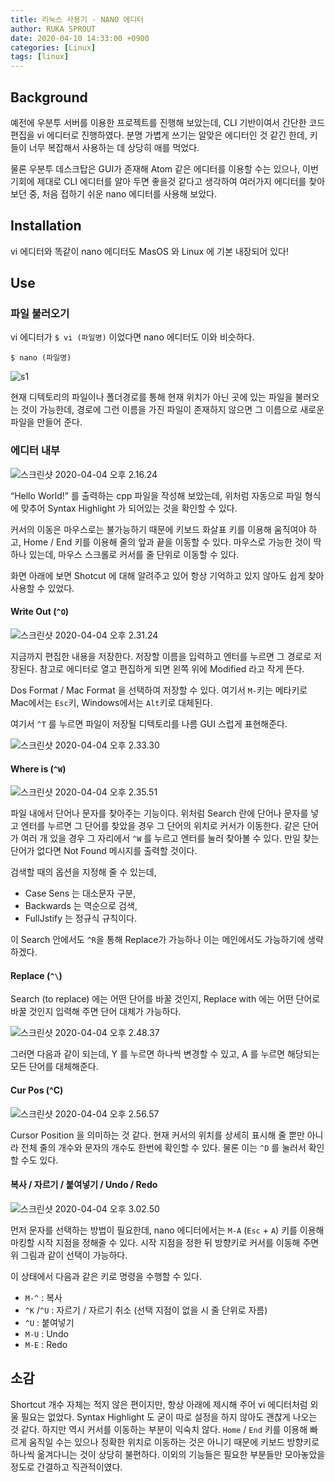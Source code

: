 ```yaml
---
title: 리눅스 사용기 - NANO 에디터
author: RUKA SPROUT
date: 2020-04-10 14:33:00 +0900
categories: [Linux]
tags: [linux]
---
```

## Background
예전에 우분투 서버를 이용한 프로젝트를 진행해 보았는데, CLI 기반이여서 간단한 코드 편집을 vi 에디터로 진행하였다. 분명 가볍게 쓰기는 알맞은 에디터인 것 같긴 한데, 키들이 너무 복잡해서 사용하는 데 상당히 애를 먹었다.

물론 우분투 데스크탑은 GUI가 존재해 Atom 같은 에디터를 이용할 수는 있으나, 이번 기회에 제대로 CLI 에디터를 알아 두면 좋을것 같다고 생각하여 여러가지 에디터를 찾아보던 중, 처음 접하기 쉬운 nano 에디터를 사용해 보았다.

## Installation
vi 에디터와 똑같이 nano 에디터도 MasOS 와 Linux 에 기본 내장되어 있다!

## Use
### 파일 불러오기
vi 에디터가 `$ vi (파일명)` 이었다면 nano 에디터도 이와 비슷하다.

`$ nano (파일명)`

![s1](https://i.imgur.com/wgG5zj2.png)

현재 디텍토리의 파일이나 폴더경로를 통해 현재 위치가 아닌 곳에 있는 파일을 불러오는 것이 가능한데, 경로에 그런 이름을 가진 파일이 존재하지 않으면 그 이름으로 새로운 파일을 만들어 준다.

### 에디터 내부

![스크린샷 2020-04-04 오후 2.16.24](https://i.imgur.com/IHAVG9i.png)

“Hello World!” 를 출력하는 cpp 파일을 작성해 보았는데, 위처럼 자동으로 파일 형식에 맞추어 Syntax Highlight 가 되어있는 것을 확인할 수 있다.

커서의 이동은 마우스로는 불가능하기 때문에 키보드 화살표 키를 이용해 움직여야 하고, Home / End 키를 이용해 줄의 앞과 끝을 이동할 수 있다. 마우스로 가능한 것이 딱 하나 있는데, 마우스 스크롤로 커서를 줄 단위로 이동할 수 있다.

화면 아래에 보면 Shotcut 에 대해 알려주고 있어 항상 기억하고 있지 않아도 쉽게 찾아 사용할 수 있었다.

#### Write Out (`^O`)

![스크린샷 2020-04-04 오후 2.31.24](https://i.imgur.com/wPijRgu.png)

지금까지 편집한 내용을 저장한다. 저장할 이름을 입력하고 엔터를 누르면 그 경로로 저장된다. 참고로 에디터로 열고 편집하게 되면 왼쪽 위에 Modified 라고 작게 뜬다.

Dos Format / Mac Format 을 선택하여 저장할 수 있다.
여기서 `M-`키는 메타키로 Mac에서는 `Esc`키, Windows에서는 `Alt`키로 대체된다.

여기서 `^T` 를 누르면 파일이 저장될 디텍토리를 나름 GUI 스럽게 표현해준다.

![스크린샷 2020-04-04 오후 2.33.30](https://i.imgur.com/rlBOwmB.png)

#### Where is (`^W`)

![스크린샷 2020-04-04 오후 2.35.51](https://i.imgur.com/XpLZe04.png)

파일 내에서 단어나 문자를 찾아주는 기능이다. 위처럼 Search 란에 단어나 문자를 넣고 엔터를 누르면 그 단어를 찾았을 경우 그 단어의 위치로 커서가 이동한다. 같은 단어가 여러 개 있을 경우 그 자리에서 `^W` 를 누르고 엔터를 눌러 찾아볼 수 있다. 만일 찾는 단어가 없다면 Not Found 메시지를 출력할 것이다.

검색할 때의 옵션을 지정해 줄 수 있는데,
- Case Sens 는 대소문자 구분,
- Backwards 는 역순으로 검색,
- FullJstify 는 정규식 규칙이다.

이 Search 안에서도 `^R`을 통해 Replace가 가능하나 이는 메인에서도 가능하기에 생략하겠다.

#### Replace (`^\`)
Search (to replace) 에는 어떤 단어를 바꿀 것인지, Replace with 에는 어떤 단어로 바꿀 것인지 입력해 주면 단어 대체가 가능하다.

![스크린샷 2020-04-04 오후 2.48.37](https://i.imgur.com/OYBgE2Z.png)

그러면 다음과 같이 되는데, Y 를 누르면 하나씩 변경할 수 있고, A 를 누르면 해당되는 모든 단어를 대체해준다.

#### Cur Pos (^C)

![스크린샷 2020-04-04 오후 2.56.57](https://i.imgur.com/xb3jDj6.png)

Cursor Position 을 의미하는 것 같다. 현재 커서의 위치를 상세히 표시해 줄 뿐만 아니라 전체 줄의 개수와 문자의 개수도 한번에 확인할 수 있다. 물론 이는 `^D` 를 눌러서 확인할 수도 있다.

#### 복사 / 자르기 / 붙여넣기 / Undo / Redo

![스크린샷 2020-04-04 오후 3.02.50](https://i.imgur.com/nhnntbj.png)

먼저 문자를 선택하는 방법이 필요한데, nano 에디터에서는 `M-A` (`Esc` + `A`) 키를 이용해 마킹할 시작 지점을 정해줄 수 있다. 시작 지점을 정한 뒤 방향키로 커서를 이동해 주면 위 그림과 같이 선택이 가능하다.

이 상태에서 다음과 같은 키로 명령을 수행할 수 있다.
- `M-^` : 복사
- `^K` /`^U` : 자르기 / 자르기 취소 (선택 지점이 없을 시 줄 단위로 자름)
- `^U` : 붙여넣기
- `M-U` : Undo
- `M-E` : Redo

## 소감

Shortcut 개수 자체는 적지 않은 편이지만, 항상 아래에 제시해 주어 vi 에디터처럼 외울 필요는 없었다. Syntax Highlight 도 굳이 따로 설정을 하지 않아도 괜찮게 나오는 것 같다. 하지만 역시 커서를 이동하는 부분이 익숙치 않다. `Home` / `End` 키를 이용해 빠르게 움직일 수는 있으나 정확한 위치로 이동하는 것은 아니기 때문에 키보드 방향키로 하나씩 옮겨다니는 것이 상당히 불편하다. 이외의 기능들은 필요한 부분들만 모아놓았을 정도로 간결하고 직관적이였다.
